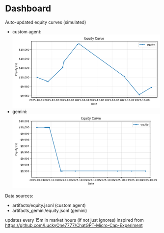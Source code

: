 # Dashboard

Auto-updated equity curves (simulated)

- custom agent: ![Equity Curve](artifacts/equity.png?v=227e013)
- gemini: ![Equity Curve (Gemini)](artifacts_gemini/equity.png?v=227e013)

Data sources:
- artifacts/equity.jsonl (custom agent)
- artifacts_gemini/equity.jsonl (gemini)

updates every 15m in market hours (if not just ignores)
inspired from https://github.com/LuckyOne7777/ChatGPT-Micro-Cap-Experiment